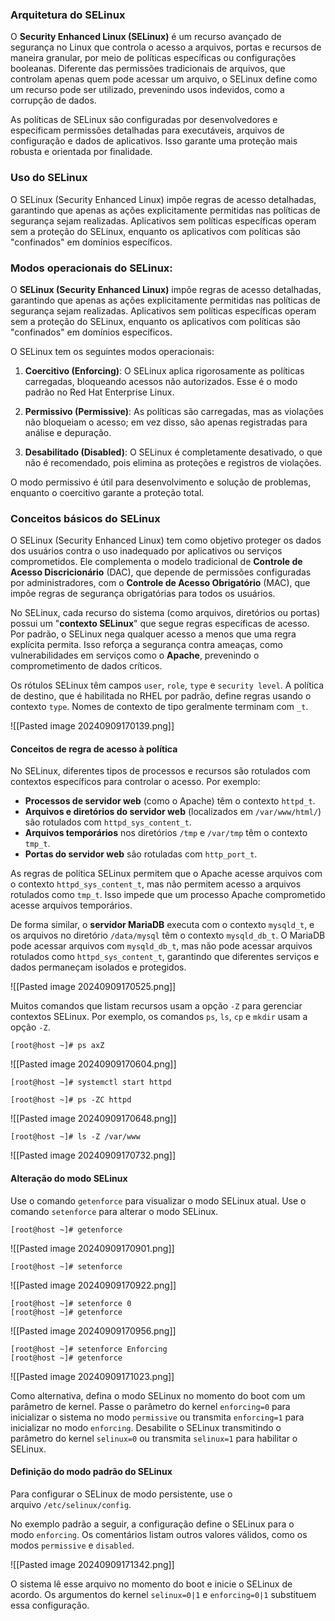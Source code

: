 ### Arquitetura do SELinux

O **Security Enhanced Linux (SELinux)** é um recurso avançado de segurança no Linux que controla o acesso a arquivos, portas e recursos de maneira granular, por meio de políticas específicas ou configurações booleanas. Diferente das permissões tradicionais de arquivos, que controlam apenas quem pode acessar um arquivo, o SELinux define como um recurso pode ser utilizado, prevenindo usos indevidos, como a corrupção de dados.

As políticas de SELinux são configuradas por desenvolvedores e especificam permissões detalhadas para executáveis, arquivos de configuração e dados de aplicativos. Isso garante uma proteção mais robusta e orientada por finalidade.

### Uso do SELinux

O SELinux (Security Enhanced Linux) impõe regras de acesso detalhadas, garantindo que apenas as ações explicitamente permitidas nas políticas de segurança sejam realizadas. Aplicativos sem políticas específicas operam sem a proteção do SELinux, enquanto os aplicativos com políticas são "confinados" em domínios específicos. 

### Modos operacionais do SELinux:

O **SELinux (Security Enhanced Linux)** impõe regras de acesso detalhadas, garantindo que apenas as ações explicitamente permitidas nas políticas de segurança sejam realizadas. Aplicativos sem políticas específicas operam sem a proteção do SELinux, enquanto os aplicativos com políticas são "confinados" em domínios específicos.

O SELinux tem os seguintes modos operacionais:
1. **Coercitivo (Enforcing)**: O SELinux aplica rigorosamente as políticas carregadas, bloqueando acessos não autorizados. Esse é o modo padrão no Red Hat Enterprise Linux.
    
2. **Permissivo (Permissive)**: As políticas são carregadas, mas as violações não bloqueiam o acesso; em vez disso, são apenas registradas para análise e depuração.
    
3. **Desabilitado (Disabled)**: O SELinux é completamente desativado, o que não é recomendado, pois elimina as proteções e registros de violações.
    
O modo permissivo é útil para desenvolvimento e solução de problemas, enquanto o coercitivo garante a proteção total.

### Conceitos básicos do SELinux

O SELinux (Security Enhanced Linux) tem como objetivo proteger os dados dos usuários contra o uso inadequado por aplicativos ou serviços comprometidos. Ele complementa o modelo tradicional de **Controle de Acesso Discricionário** (DAC), que depende de permissões configuradas por administradores, com o **Controle de Acesso Obrigatório** (MAC), que impõe regras de segurança obrigatórias para todos os usuários.

No SELinux, cada recurso do sistema (como arquivos, diretórios ou portas) possui um "**contexto SELinux**" que segue regras específicas de acesso. Por padrão, o SELinux nega qualquer acesso a menos que uma regra explícita permita. Isso reforça a segurança contra ameaças, como vulnerabilidades em serviços como o **Apache**, prevenindo o comprometimento de dados críticos.

Os rótulos SELinux têm campos `user`, `role`, `type` e `security level`. A política de destino, que é habilitada no RHEL por padrão, define regras usando o contexto `type`. Nomes de contexto de tipo geralmente terminam com `_t`.

![[Pasted image 20240909170139.png]]

#### Conceitos de regra de acesso à política
No SELinux, diferentes tipos de processos e recursos são rotulados com contextos específicos para controlar o acesso. Por exemplo:

- **Processos de servidor web** (como o Apache) têm o contexto `httpd_t`.
- **Arquivos e diretórios do servidor web** (localizados em `/var/www/html/`) são rotulados com `httpd_sys_content_t`.
- **Arquivos temporários** nos diretórios `/tmp` e `/var/tmp` têm o contexto `tmp_t`.
- **Portas do servidor web** são rotuladas com `http_port_t`.

As regras de política SELinux permitem que o Apache acesse arquivos com o contexto `httpd_sys_content_t`, mas não permitem acesso a arquivos rotulados como `tmp_t`. Isso impede que um processo Apache comprometido acesse arquivos temporários.

De forma similar, o **servidor MariaDB** executa com o contexto `mysqld_t`, e os arquivos no diretório `/data/mysql` têm o contexto `mysqld_db_t`. O MariaDB pode acessar arquivos com `mysqld_db_t`, mas não pode acessar arquivos rotulados como `httpd_sys_content_t`, garantindo que diferentes serviços e dados permaneçam isolados e protegidos.

![[Pasted image 20240909170525.png]]

Muitos comandos que listam recursos usam a opção `-Z` para gerenciar contextos SELinux. Por exemplo, os comandos `ps`, `ls`, `cp` e `mkdir` usam a opção `-Z`.

```shell-session
[root@host ~]# ps axZ
```
![[Pasted image 20240909170604.png]]

```shell-session
[root@host ~]# systemctl start httpd
```

```shell-session
[root@host ~]# ps -ZC httpd
```
![[Pasted image 20240909170648.png]]

```shell-session
[root@host ~]# ls -Z /var/www
```
![[Pasted image 20240909170732.png]]

#### Alteração do modo SELinux
Use o comando `getenforce` para visualizar o modo SELinux atual.
Use o comando `setenforce` para alterar o modo SELinux.

```shell-session
[root@host ~]# getenforce
```
![[Pasted image 20240909170901.png]]

```shell-session
[root@host ~]# setenforce
```
![[Pasted image 20240909170922.png]]

```shell-session
[root@host ~]# setenforce 0
[root@host ~]# getenforce
```
![[Pasted image 20240909170956.png]]

```shell-session
[root@host ~]# setenforce Enforcing
[root@host ~]# getenforce
```
![[Pasted image 20240909171023.png]]

Como alternativa, defina o modo SELinux no momento do boot com um parâmetro de kernel. Passe o parâmetro do kernel `enforcing=0` para inicializar o sistema no modo `permissive` ou transmita `enforcing=1` para inicializar no modo `enforcing`. Desabilite o SELinux transmitindo o parâmetro do kernel `selinux=0` ou transmita `selinux=1` para habilitar o SELinux.

#### Definição do modo padrão do SELinux
Para configurar o SELinux de modo persistente, use o arquivo `/etc/selinux/config`.

No exemplo padrão a seguir, a configuração define o SELinux para o modo `enforcing`. Os comentários listam outros valores válidos, como os modos `permissive` e `disabled`.

![[Pasted image 20240909171342.png]]

O sistema lê esse arquivo no momento do boot e inicie o SELinux de acordo. Os argumentos do kernel `selinux=0|1` e `enforcing=0|1` substituem essa configuração.






























